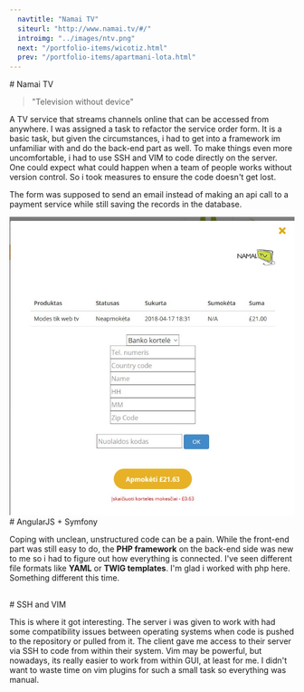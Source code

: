 ```yaml
---
  navtitle: "Namai TV"
  siteurl: "http://www.namai.tv/#/"
  introimg: "../images/ntv.png"
  next: "/portfolio-items/wicotiz.html"
  prev: "/portfolio-items/apartmani-lota.html"
---
```

<div id="introduction" class="anchor"></div>
# Namai TV

> "Television without device"

A TV service that streams channels online that can be accessed from anywhere. I was assigned a task to refactor the service order form. It is a basic task, but given the circumstances, i had to get into a framework im unfamiliar with and do the back-end part as well. To make things even more uncomfortable, i had to use SSH and VIM to code directly on the server. One could expect what could happen when a team of people works without version control. So i took measures to ensure the code doesn't get lost. 

The form was supposed to send an email instead of making an api call to a payment service while still saving the records in the database.

<img src="../images/namai-tv/modal2.jpg" class="img-fluid shadow mt-5 mb-5">
<div id="technologies" class="anchor"></div>
# AngularJS + Symfony

Coping with unclean, unstructured code can be a pain. While the front-end part was still easy to do, the **PHP framework** on the back-end side was new to me so i had to figure out how everything is connected. I've seen different file formats like **YAML** or **TWIG templates**. I'm glad i worked with php here. Something different this time.

## <i class="devicon-angularjs-plain"></i>  <i class="devicon-symfony-original"></i>
<div id="experience" class="anchor"></div>
# SSH and VIM

This is where it got interesting. The server i was given to work with had some compatibility issues between operating systems when code is pushed to the repository or pulled from it. The client gave me access to their server via SSH to code from within their system. Vim may be powerful, but nowadays, its really easier to work from within GUI, at least for me. I didn't want to waste time on vim plugins for such a small task so everything was manual.

##  <i class="devicon-ssh-plain-wordmark"></i> <i class="devicon-vim-plain"></i>

